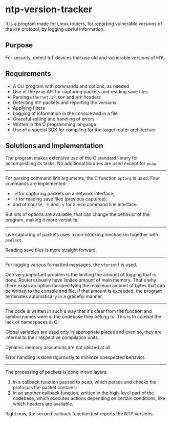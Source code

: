 # ntp-version-tracker

<!-- FIXME what was the name of the router? -->

It is a program made for Linux routers, for reporting vulnerable versions of the `NTP` protocol,
by logging useful information.

## Purpose

For security, detect IoT devices that use old and vulnerable versions of `NTP`.

## Requirements

* A CLI program with commands and options, as needed
* Use of the `pcap` API for capturing packets and reading save files
* Parsing `Ethernet`, `IP`, `UDP` and `NTP` headers
* Detecting `NTP` packets and reporting the versions
* Applying filters
* Logging of information in the console and in a file
* Graceful exiting and handling of errors
* Written in the C programming language
* Use of a special SDK for compiling for the target router architecture

## Solutions and Implementation

The program makes extensive use of the C standard library for accomplishing its tasks. No additional
libraries are used except for `pcap`.

---

For parsing command line arguments, the C function `optarg` is used. Four commands are implemented:

* `-d` for capturing packets on a network interface;
* `-f` for reading save files (previous captures);
* and of course, `-h` and `-v` for a nice command line interface.

But lots of options are available, that can change the behavior of the program, making it more
versatille.

---

Live capturing of packets uses a non-blocking mechanism together with `pselect`.

Reading save files is more straight forward.

---

For logging various formatted messages, the `vfprintf` is used.

One very important problem is the limiting the amount of logging that is done. Routers usually have
limited amount of main memory. That's why there exists an option for specifying the maximum amount
of bytes that can be written to the console and file. If that amount is exceeded, the program
terminates automatically in a graceful manner.

---

The code is written in such a way that it's clear from the function and symbol names were in the
codebase they belong to. This is to combat the lack of namespaces in C.

Global variables are used only in appropriate places and even so, they are internal to their
respective compilation units.

Dynamic memory allocations are not utilized at all.

Error handling is done rigurously to minimze unexpected behavior.

---

The processing of packets is done in two layers:

1. In a callback function passed to pcap, which parses and checks the protocols the packet contains;
2. in an another callback function, written in the high-level part of the codebase, which executes
actions depending on certain conditions, like which headers are available.

Right now, the second callback function just reports the NTP versions.
